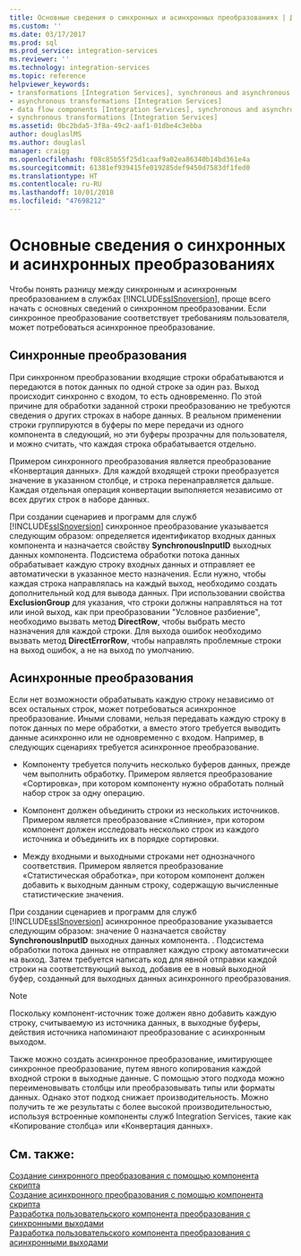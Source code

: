 ```yaml
---
title: Основные сведения о синхронных и асинхронных преобразованиях | Документы Майкрософт
ms.custom: ''
ms.date: 03/17/2017
ms.prod: sql
ms.prod_service: integration-services
ms.reviewer: ''
ms.technology: integration-services
ms.topic: reference
helpviewer_keywords:
- transformations [Integration Services], synchronous and asynchronous
- asynchronous transformations [Integration Services]
- data flow components [Integration Services], synchronous and asynchronous
- synchronous transformations [Integration Services]
ms.assetid: 0bc2bda5-3f8a-49c2-aaf1-01dbe4c3ebba
author: douglaslMS
ms.author: douglasl
manager: craigg
ms.openlocfilehash: f08c85b55f25d1caaf9a02ea86340b14bd361e4a
ms.sourcegitcommit: 61381ef939415fe019285def9450d7583df1fed0
ms.translationtype: HT
ms.contentlocale: ru-RU
ms.lasthandoff: 10/01/2018
ms.locfileid: "47698212"
---
```

# <a name="understanding-synchronous-and-asynchronous-transformations"></a>Основные сведения о синхронных и асинхронных преобразованиях
  Чтобы понять разницу между синхронным и асинхронным преобразованием в службах [!INCLUDE[ssISnoversion](../includes/ssisnoversion-md.md)], проще всего начать с основных сведений о синхронном преобразовании. Если синхронное преобразование соответствует требованиям пользователя, может потребоваться асинхронное преобразование.  
  
## <a name="synchronous-transformations"></a>Синхронные преобразования  
 При синхронном преобразовании входящие строки обрабатываются и передаются в поток данных по одной строке за один раз. Выход происходит синхронно с входом, то есть одновременно. По этой причине для обработки заданной строки преобразованию не требуются сведения о других строках в наборе данных. В реальном применении строки группируются в буферы по мере передачи из одного компонента в следующий, но эти буферы прозрачны для пользователя, и можно считать, что каждая строка обрабатывается отдельно.  
  
 Примером синхронного преобразования является преобразование «Конвертация данных». Для каждой входящей строки преобразуется значение в указанном столбце, и строка перенаправляется дальше. Каждая отдельная операция конвертации выполняется независимо от всех других строк в наборе данных.  
  
 При создании сценариев и программ для служб [!INCLUDE[ssISnoversion](../includes/ssisnoversion-md.md)] синхронное преобразование указывается следующим образом: определяется идентификатор входных данных компонента и назначается свойству **SynchronousInputID** выходных данных компонента. Подсистема обработки потока данных обрабатывает каждую строку входных данных и отправляет ее автоматически в указанное место назначения. Если нужно, чтобы каждая строка направлялась на каждый выход, необходимо создать дополнительный код для вывода данных. При использовании свойства **ExclusionGroup** для указания, что строки должны направляться на тот или иной выход, как при преобразовании "Условное разбиение", необходимо вызвать метод **DirectRow**, чтобы выбрать место назначения для каждой строки. Для выхода ошибок необходимо вызвать метод **DirectErrorRow**, чтобы направлять проблемные строки на выход ошибок, а не на выход по умолчанию.  
  
## <a name="asynchronous-transformations"></a>Асинхронные преобразования  
 Если нет возможности обрабатывать каждую строку независимо от всех остальных строк, может потребоваться асинхронное преобразование. Иными словами, нельзя передавать каждую строку в поток данных по мере обработки, а вместо этого требуется выводить данные асинхронно или не одновременно с входом. Например, в следующих сценариях требуется асинхронное преобразование.  
  
-   Компоненту требуется получить несколько буферов данных, прежде чем выполнить обработку. Примером является преобразование «Сортировка», при котором компоненту нужно обработать полный набор строк за одну операцию.  
  
-   Компонент должен объединить строки из нескольких источников. Примером является преобразование «Слияние», при котором компонент должен исследовать несколько строк из каждого источника и объединить их в порядке сортировки.  
  
-   Между входными и выходными строками нет однозначного соответствия. Примером является преобразование «Статистическая обработка», при котором компонент должен добавить к выходным данным строку, содержащую вычисленные статистические значения.  
  
 При создании сценариев и программ для служб [!INCLUDE[ssISnoversion](../includes/ssisnoversion-md.md)] асинхронное преобразование указывается следующим образом: значение 0 назначается свойству **SynchronousInputID** выходных данных компонента. . Подсистема обработки потока данных не отправляет каждую строку автоматически на выход. Затем требуется написать код для явной отправки каждой строки на соответствующий выход, добавив ее в новый выходной буфер, созданный для выходных данных асинхронного преобразования.  
  
> [!NOTE]  
>  Поскольку компонент-источник тоже должен явно добавить каждую строку, считываемую из источника данных, в выходные буферы, действия источника напоминают преобразование с асинхронным выходом.  
  
 Также можно создать асинхронное преобразование, имитирующее синхронное преобразование, путем явного копирования каждой входной строки в выходные данные. С помощью этого подхода можно переименовывать столбцы или преобразовывать типы или форматы данных. Однако этот подход снижает производительность. Можно получить те же результаты с более высокой производительностью, используя встроенные компоненты служб Integration Services, такие как «Копирование столбца» или «Конвертация данных».  
  
## <a name="see-also"></a>См. также:  
 [Создание синхронного преобразования с помощью компонента скрипта](../integration-services/extending-packages-scripting-data-flow-script-component-types/creating-a-synchronous-transformation-with-the-script-component.md)   
 [Создание асинхронного преобразования с помощью компонента скрипта](../integration-services/extending-packages-scripting-data-flow-script-component-types/creating-an-asynchronous-transformation-with-the-script-component.md)   
 [Разработка пользовательского компонента преобразования с синхронными выходами](../integration-services/extending-packages-custom-objects-data-flow-types/developing-a-custom-transformation-component-with-synchronous-outputs.md)   
 [Разработка пользовательского компонента преобразования с асинхронными выходами](../integration-services/extending-packages-custom-objects-data-flow-types/developing-a-custom-transformation-component-with-asynchronous-outputs.md)  
  
  

